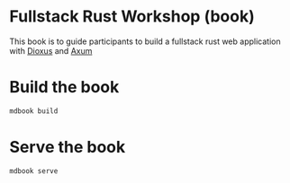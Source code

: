 # Fullstack Rust Workshop (book)

This book is to guide participants to build a fullstack rust web application with [Dioxus](https://dioxuslabs.com/) and [Axum](https://github.com/tokio-rs/axum)


# Build the book

```sh
mdbook build
```

# Serve the book

```sh
mdbook serve
```
